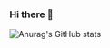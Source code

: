 ### Hi there 👋

![Anurag's GitHub stats](https://github-readme-stats.vercel.app/api?username=yech0i&show_icons=true&theme=material-palenight)
